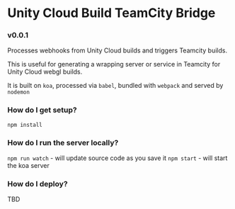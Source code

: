 Unity Cloud Build TeamCity Bridge
===
### v0.0.1

Processes webhooks from Unity Cloud builds and triggers Teamcity builds.

This is useful for generating a wrapping server or service in Teamcity for Unity Cloud webgl builds.

It is built on `koa`, processed via `babel`, bundled with `webpack` and served by `nodemon`

### How do I get setup?

`npm install`

### How do I run the server locally?

`npm run watch` - will update source code as you save it
`npm start` - will start the koa server

### How do I deploy?

TBD